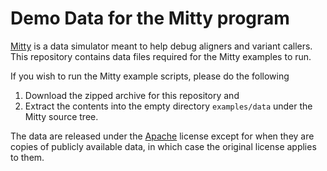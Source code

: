 Demo Data for the Mitty program
===============================

[Mitty](https://github.com/sbg/Mitty) is a data simulator meant to help debug aligners and variant callers. 
This repository contains data files required for the Mitty examples to run.

If you wish to run the Mitty example scripts, please do the following

1. Download the zipped archive for this repository and
2. Extract the contents into the empty directory `examples/data` under the Mitty source tree.

The data are released under the [Apache](LICENSE.txt) license except for when they are copies of publicly 
available data, in which case the original license applies to them.

